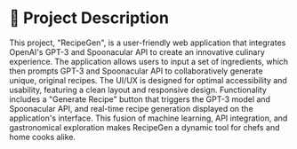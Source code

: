 # 📄 Project Description
This project, "RecipeGen", is a user-friendly web application that integrates OpenAI's GPT-3 and Spoonacular API to create an innovative culinary experience. The application allows users to input a set of ingredients, which then prompts GPT-3 and Spoonacular API to collaboratively generate unique, original recipes. The UI/UX is designed for optimal accessibility and usability, featuring a clean layout and responsive design. Functionality includes a "Generate Recipe" button that triggers the GPT-3 model and Spoonacular API, and real-time recipe generation displayed on the application's interface. This fusion of machine learning, API integration, and gastronomical exploration makes RecipeGen a dynamic tool for chefs and home cooks alike.
